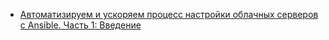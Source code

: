 - [Автоматизируем и ускоряем процесс настройки облачных серверов с Ansible. Часть 1: Введение](https://infoboxcloud.ru/community/blog/infoboxcloud/226.html)
